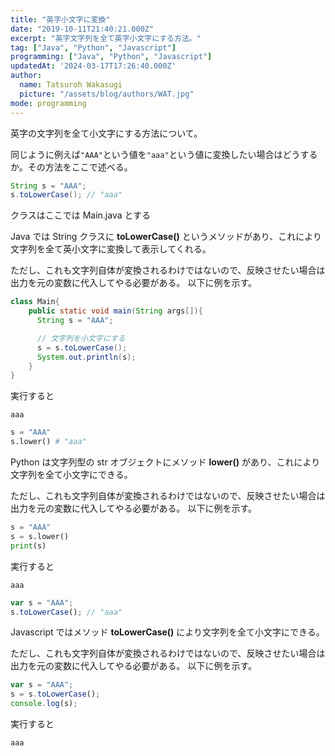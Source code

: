 ```yaml
---
title: "英字小文字に変換"
date: "2019-10-11T21:40:21.000Z"
excerpt: "英字文字列を全て英字小文字にする方法。"
tag: ["Java", "Python", "Javascript"]
programming: ["Java", "Python", "Javascript"]
updatedAt: '2024-03-17T17:26:40.000Z'
author:
  name: Tatsuroh Wakasugi
  picture: "/assets/blog/authors/WAT.jpg"
mode: programming
---
```


英字の文字列を全て小文字にする方法について。

同じように例えば`"AAA"`という値を`"aaa"`という値に変換したい場合はどうするか。その方法をここで述べる。

<div class="note_content_by_programming_language" id="note_content_Java">

```java
String s = "AAA";
s.toLowerCase(); // "aaa"
```

クラスはここでは Main.java とする

Java では String クラスに **toLowerCase()** というメソッドがあり、これにより文字列を全て英小文字に変換して表示してくれる。

ただし、これも文字列自体が変換されるわけではないので、反映させたい場合は出力を元の変数に代入してやる必要がある。
以下に例を示す。

```java
class Main{
    public static void main(String args[]){
      String s = "AAA";

      // 文字列を小文字にする
      s = s.toLowerCase();
      System.out.println(s);
    }
}
```

実行すると

```
aaa
```

</div>
<div class="note_content_by_programming_language" id="note_content_Python">

```python
s = "AAA"
s.lower() # "aaa"
```

Python は文字列型の str オブジェクトにメソッド **lower()** があり、これにより文字列を全て小文字にできる。

ただし、これも文字列自体が変換されるわけではないので、反映させたい場合は出力を元の変数に代入してやる必要がある。
以下に例を示す。

```python
s = "AAA"
s = s.lower()
print(s)
```

実行すると

```
aaa
```

</div>
<div class="note_content_by_programming_language" id="note_content_Javascript">

```javascript
var s = "AAA";
s.toLowerCase(); // "aaa"
```

Javascript ではメソッド **toLowerCase()** により文字列を全て小文字にできる。

ただし、これも文字列自体が変換されるわけではないので、反映させたい場合は出力を元の変数に代入してやる必要がある。
以下に例を示す。

```javascript
var s = "AAA";
s = s.toLowerCase();
console.log(s);
```

実行すると

```
aaa
```

</div>
